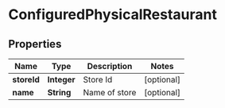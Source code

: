 
# ConfiguredPhysicalRestaurant

## Properties
Name | Type | Description | Notes
------------ | ------------- | ------------- | -------------
**storeId** | **Integer** | Store Id |  [optional]
**name** | **String** | Name of store |  [optional]



